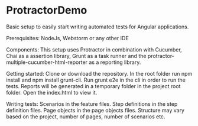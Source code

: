 # ProtractorDemo
Basic setup to easily start writing automated tests for Angular applications.

Prerequisites: NodeJs, Webstorm or any other IDE

Components: 
This setup uses Protractor in combination with Cucumber, Chai as a assertion library, Grunt as a task runner and the protractor-multiple-cucumber-html-reporter as a reporting library.

Getting started: 
Clone or download the repository. In the root folder run npm install and npm install grunt-cli. Run grunt e2e in the cli in order to run the tests. Reports will be generated in a temporary folder in the project root folder. Open the index.html to view it.

Writing tests:
Scenarios in the feature files. Step definitions in the step definition files. Page objects in the page objects files. Structure may vary based on the project, number of pages, number of scenarios etc.
